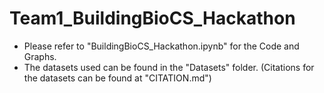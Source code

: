 # Team1_BuildingBioCS_Hackathon
* Please refer to "BuildingBioCS_Hackathon.ipynb" for the Code and Graphs.  
* The datasets used can be found in the "Datasets" folder. (Citations for the datasets can be found at "CITATION.md")
